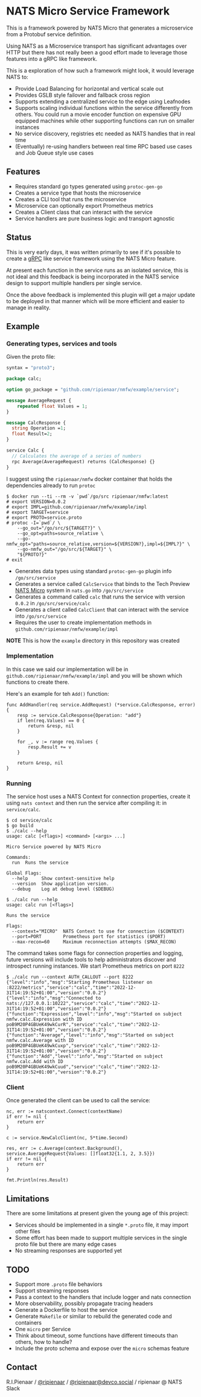 # NATS Micro Service Framework

This is a framework powered by NATS Micro that generates a microservice from a Protobuf service definition.

Using NATS as a Microservice transport has significant advantages over HTTP but there has not really
been a good effort made to leverage those features into a gRPC like framework. 

This is a exploration of how such a framework might look, it would leverage NATS to:

 * Provide Load Balancing for horizontal and vertical scale out
 * Provides GSLB style failover and fallback cross region
 * Supports extending a centralized service to the edge using Leafnodes
 * Supports scaling individual functions within the service differently from others. You could run a movie encoder function on expensive GPU equipped machines while other supporting functions can run on smaller instances
 * No service discovery, registries etc needed as NATS handles that in real time
 * (Eventually) re-using handlers between real time RPC based use cases and Job Queue style use cases

## Features

 * Requires standard go types generated using `protoc-gen-go`
 * Creates a service type that hosts the microservice
 * Creates a CLI tool that runs the microservice
 * Microservice can optionally export Prometheus metrics
 * Creates a Client class that can interact with the service
 * Service handlers are pure business logic and transport agnostic

## Status

This is very early days, it was written primarily to see if it's possible to create a [gRPC](https://grpc.io/) like
service framework using the NATS Micro feature.

At present each function in the service runs as an isolated service, this is not ideal and this
feedback is being incorporated in the NATS service design to support multiple handlers per single
service.

Once the above feedback is implemented this plugin will get a major update to be deployed in that manner
which will be more efficient and easier to manage in reality.

## Example

### Generating types, services and tools

Given the proto file:

```protobuf
syntax = "proto3";

package calc;

option go_package = "github.com/ripienaar/nmfw/example/service";

message AverageRequest {
    repeated float Values = 1;
}

message CalcResponse {
  string Operation =1;
  float Result=2;
}

service Calc {
  // Calculates the average of a series of numbers
  rpc Average(AverageRequest) returns (CalcResponse) {}
}
```

I suggest using the `ripienaar/nmfw` docker container that holds the dependencies already to run `protoc`

```
$ docker run --ti --rm -v `pwd`/go/src ripienaar/nmfw:latest
# export VERSION=0.0.2
# export IMPL=github.com/ripienaar/nmfw/example/impl
# export TARGET=service
# export PROTO=service.proto
# protoc -I=`pwd`/ \
    --go_out="/go/src/${TARGET?}" \
    --go_opt=paths=source_relative \
    --go-nmfw_opt="paths=source_relative,version=${VERSION?},impl=${IMPL?}" \
    --go-nmfw_out="/go/src/${TARGET}" \
    "${PROTO?}"
# exit
```

 * Generates data types using standard `protoc-gen-go` plugin info `/go/src/service`
 * Generates a service called `CalcService` that binds to the Tech Preview [NATS Micro](https://github.com/nats-io/nats-architecture-and-design/blob/main/adr/ADR-32.md) system in `nats.go` into `/go/src/service`
 * Generates a command called `calc` that runs the service with version `0.0.2` in `/go/src/service/calc`
 * Generates a client called `CalcClient` that can interact with the service into `/go/src/service`
 * Requires the user to create implementation methods in `github.com/ripienaar/nmfw/example/impl`

**NOTE** This is how the `example` directory in this repository was created

### Implementation

In this case we said our implementation will be in `github.com/ripienaar/nmfw/example/impl` and you will be shown which
functions to create there.

Here's an example for teh `Add()` function:

```golang
func AddHandler(req service.AddRequest) (*service.CalcResponse, error) {
	resp := service.CalcResponse{Operation: "add"}
	if len(req.Values) == 0 {
		return &resp, nil
	}

	for _, v := range req.Values {
		resp.Result += v
	}

	return &resp, nil
}
```
### Running 

The service host uses a NATS Context for connection properties, create it using `nats context` and then run the service after
compiling it: in `service/calc`.

```nohighlight
$ cd service/calc
$ go build
$ ./calc --help
usage: calc [<flags>] <command> [<args> ...]

Micro Service powered by NATS Micro

Commands:
  run  Runs the service

Global Flags:
  --help     Show context-sensitive help
  --version  Show application version.
  --debug    Log at debug level ($DEBUG)
  
$ ./calc run --help
usage: calc run [<flags>]

Runs the service

Flags:
  --context="MICRO"  NATS Context to use for connection ($CONTEXT)
  --port=PORT        Prometheus port for statistics ($PORT)
  --max-recon=60     Maximum reconnection attempts ($MAX_RECON)
```

The command takes some flags for connection properties and logging, future versions will include tools to help administrators
discover and introspect running instances.  We start Prometheus metrics on port `8222`

```nohighlight
$ ./calc run --context AUTH_CALLOUT --port 8222
{"level":"info","msg":"Starting Prometheus listener on :8222/metrics","service":"calc","time":"2022-12-31T14:19:52+01:00","version":"0.0.2"}
{"level":"info","msg":"Connected to nats://127.0.0.1:10222","service":"calc","time":"2022-12-31T14:19:52+01:00","version":"0.0.2"}
{"function":"Expression","level":"info","msg":"Started on subject nmfw.calc.Expression with ID poB9M20P4GBUeK49wkCurR","service":"calc","time":"2022-12-31T14:19:52+01:00","version":"0.0.2"}
{"function":"Average","level":"info","msg":"Started on subject nmfw.calc.Average with ID poB9M20P4GBUeK49wkCuxp","service":"calc","time":"2022-12-31T14:19:52+01:00","version":"0.0.2"}
{"function":"Add","level":"info","msg":"Started on subject nmfw.calc.Add with ID poB9M20P4GBUeK49wkCuud","service":"calc","time":"2022-12-31T14:19:52+01:00","version":"0.0.2"}
```

### Client

Once generated the client can be used to call the service:

```golang
nc, err := natscontext.Connect(contextName)
if err != nil {
    return err
}

c := service.NewCalcClient(nc, 5*time.Second)

res, err := c.Average(context.Background(), service.AverageRequest{Values: []float32{1.1, 2, 3.5}})
if err != nil {
    return err
}

fmt.Println(res.Result)
```

## Limitations

There are some limitations at present given the young age of this project:

 * Services should be implemented in a single `*.proto` file, it may import other files
 * Some effort has been made to support multiple services in the single proto file but there are many edge cases
 * No streaming responses are supported yet

## TODO

 * Support more `.proto` file behaviors
 * Support streaming responses
 * Pass a context to the handlers that include logger and nats connection
 * More observability, possibly propagate tracing headers
 * Generate a Dockerfile to host the service
 * Generate `Makefile` or similar to rebuild the generated code and containers
 * One `micro` per Service
 * Think about timeout, some functions have different timeouts than others, how to handle?
 * Include the proto schema and expose over the `micro` schemas feature

## Contact

R.I.Pienaar / [@ripienaar](https://twitter.com/ripienaar) / [@ripienaar@devco.social](https://devco.social/@ripienaar) / ripienaar @ NATS Slack
